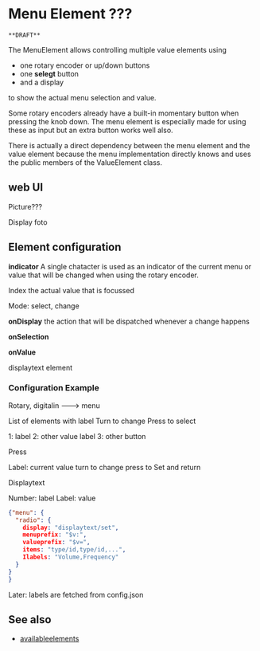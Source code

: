 # Menu Element ???

`**DRAFT**`

The MenuElement allows controlling multiple value elements using
* one rotary encoder or up/down buttons
* one **selegt** button
* and a display

to show the actual menu selection and value.

Some rotary encoders already have a built-in momentary button when pressing the knob down. The menu element is especially made for using these as input but an extra button works well also.

There is actually a direct dependency between the menu element and the value element because the menu implementation directly knows and uses the public members of the ValueElement class.

## web UI 

Picture???

Display foto


## Element configuration

**indicator** A single chatacter is used as an indicator of the current menu or value that will be changed when using the rotary encoder.

Index the actual value that is focussed  

Mode: select, change

**onDisplay** the action that will be dispatched whenever a change happens

**onSelection**

**onValue**

displaytext element

### Configuration Example

Rotary, digitalin ---> menu

List of elements with label
Turn to change
Press to select

1: label
2: other value label
3: other button

Press

Label: current value
turn to change
press to Set and return

Displaytext

Number: label
Label: value

```JSON
{"menu": {
  "radio": {
    display: "displaytext/set",
    menuprefix: "$v:",
    valueprefix: "$v=",
    items: "type/id,type/id,...",
    Ilabels: "Volume,Frequency"
  }
}
}
```

Later: labels are fetched from config.json


## See also

* [availableelements](availableelements)